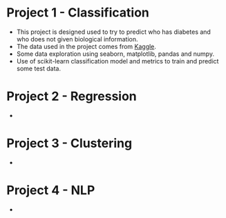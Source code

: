 # Project 1 - Classification
- This project is designed used to try to predict who has diabetes and who does not given biological information.
- The data used in the project comes from [Kaggle](https://www.kaggle.com/datasets/ashishkumarjayswal/diabetes-dataset?resource=download).
- Some data exploration using seaborn, matplotlib, pandas and numpy.
- Use of scikit-learn classification model and metrics to train and predict some test data.

# Project 2 - Regression 
-

# Project 3 - Clustering 
-

# Project 4 - NLP
-

